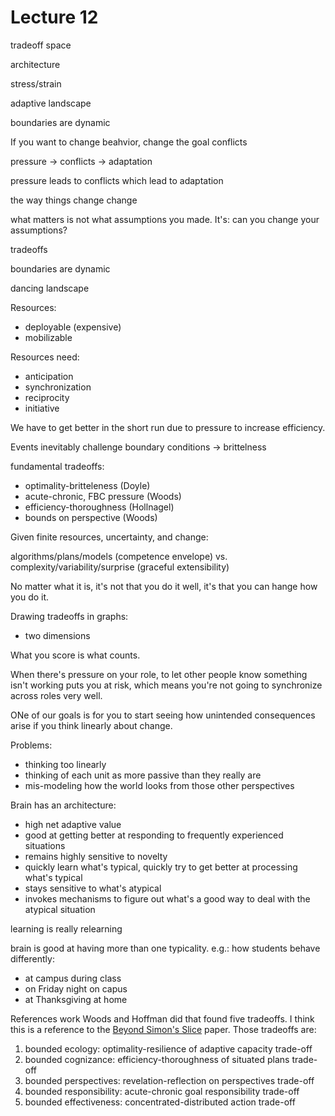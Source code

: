 # Lecture 12

tradeoff space

architecture    


stress/strain

adaptive landscape

boundaries are dynamic


If you want to change beahvior, change the goal conflicts

pressure → conflicts → adaptation

pressure leads to conflicts which lead to adaptation

the way things change change

what matters is not what assumptions you made. It's: can you change your assumptions?

tradeoffs

boundaries are dynamic

dancing landscape

Resources:
* deployable (expensive)
* mobilizable


Resources need:
* anticipation
* synchronization
* reciprocity
* initiative

We have to get better in the short run due to pressure to increase efficiency.


Events inevitably challenge boundary conditions → brittelness

fundamental tradeoffs:
* optimality-britteleness (Doyle)
* acute-chronic, FBC pressure (Woods)
* efficiency-thoroughness (Hollnagel)
* bounds on perspective (Woods)

Given finite resources, uncertainty, and change:

algorithms/plans/models (competence envelope) vs. complexity/variability/surprise (graceful extensibility)


No matter what it is, it's not that you do it well, it's that you can hange how you do it.


Drawing tradeoffs in graphs:
* two dimensions


What you score is what counts.

When there's pressure on your role, to let other people know something isn't working puts you at risk, which means you're not going to synchronize across roles very well. 


ONe of our goals is for you to start seeing how unintended consequences arise if you think linearly about change.

Problems:
* thinking too linearly
* thinking of each unit as more passive than they really are
* mis-modeling how the world looks from those other perspectives

Brain has an architecture:
* high net adaptive value
* good at getting better at responding to frequently experienced situations
* remains highly sensitive to novelty
* quickly learn what's typical, quickly try to get better at processing what's typical
* stays sensitive to what's atypical
* invokes mechanisms to figure out what's a good way to deal with the atypical situation

learning is really relearning

brain is good at having more than one typicality. e.g.: how students behave differently:
* at campus during class
* on Friday night on capus
* at Thanksgiving at home



References work Woods and Hoffman did that found five tradeoffs. I think this is a reference to the [Beyond Simon's Slice](https://cmapsinternal.ihmc.us/rid=1K2MHS0D4-1ZT3XRF-HPX/46.%2520Simon's%2520Slice.pdf) paper. Those tradeoffs are:

1. bounded ecology: optimality-resilience of adaptive capacity trade-off
2. bounded cognizance: efficiency-thoroughness of situated plans trade-off
3. bounded perspectives: revelation-reflection on perspectives trade-off
4. bounded responsibility: acute-chronic goal responsibility trade-off
5. bounded effectiveness: concentrated-distributed action trade-off
